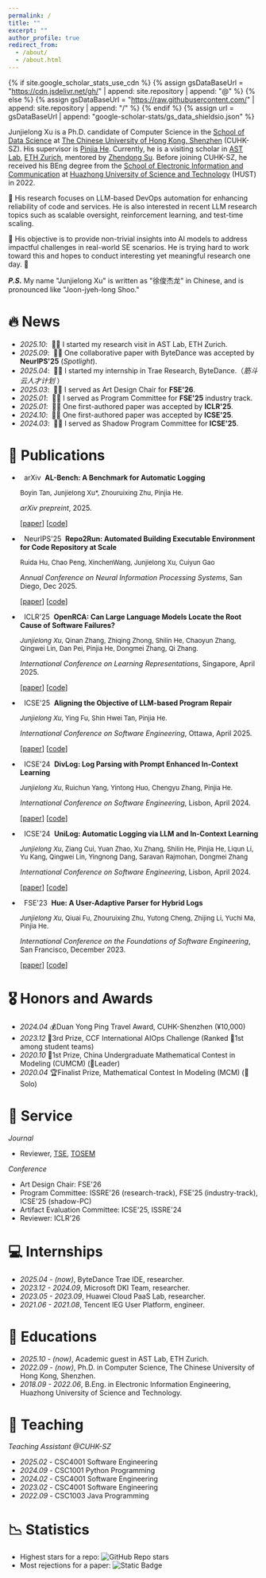 ```yaml
---
permalink: /
title: ""
excerpt: ""
author_profile: true
redirect_from: 
  - /about/
  - /about.html
---
```


{% if site.google_scholar_stats_use_cdn %}
{% assign gsDataBaseUrl = "https://cdn.jsdelivr.net/gh/" | append: site.repository | append: "@" %}
{% else %}
{% assign gsDataBaseUrl = "https://raw.githubusercontent.com/" | append: site.repository | append: "/" %}
{% endif %}
{% assign url = gsDataBaseUrl | append: "google-scholar-stats/gs_data_shieldsio.json" %}

<span class='anchor' id='about-me'></span>

Junjielong Xu is a Ph.D. candidate of Computer Science in the [School of Data Science](https://sds.cuhk.edu.cn/en) at [The Chinese University of Hong Kong, Shenzhen](https://www.cuhk.edu.cn/en) (CUHK-SZ). His supervisor is [Pinjia He](https://pinjiahe.github.io). Currently, he is a visiting scholar in [AST Lab](https://ast.ethz.ch/), [ETH Zurich](https://ethz.ch/en.html), mentored by [Zhendong Su](https://people.inf.ethz.ch/suz/). Before joining CUHK-SZ, he received his BEng degree from the [School of Electronic Information and Communication](https://eic.hust.edu.cn/) at [Huazhong University of Science and Technology](https://hust.edu.cn/) (HUST) in 2022.

🔎 His research focuses on LLM-based DevOps automation for enhancing reliability of code and services. He is also interested in recent LLM research topics such as scalable oversight, reinforcement learning, and test-time scaling.

🔑 His objective is to provide non-trivial insights into AI models to address impactful challenges in real-world SE scenarios. He is trying hard to work toward this and hopes to conduct interesting yet meaningful research one day. 🫨

***P.S.*** My name "Junjielong Xu" is written as "徐俊杰龙" in Chinese, and is pronounced like "Joon-jyeh-long Shoo."

# 🔥 News

- *2025.10*: &nbsp;🎉🎉 I started my research visit in AST Lab, ETH Zurich.
- *2025.09*: &nbsp;🎉🎉 One collaborative paper with ByteDance was accepted by **NeurIPS'25** (*Spotlight*).
- *2025.04*: &nbsp;🎉🎉 I started my internship in Trae Research, ByteDance.（*筋斗云人才计划* ）
- *2025.03*: &nbsp;🎉🎉 I served as Art Design Chair for **FSE'26**. 
- *2025.01*: &nbsp;🎉🎉 I served as Program Committee for **FSE'25** industry track.
- *2025.01*: &nbsp;🎉🎉 One first-authored paper was accepted by **ICLR'25**.
- *2024.10*: &nbsp;🎉🎉 One first-authored paper was accepted by **ICSE'25**.
- *2024.03*: &nbsp;🎉🎉 I served as Shadow Program Committee for **ICSE'25**.

# 📝 Publications 

- &nbsp; <span class="badge">arXiv</span> &nbsp;**AL-Bench: A Benchmark for Automatic Logging**

  <span style="font-size:13px;"> Boyin Tan, Junjielong Xu*, Zhouruixing Zhu, Pinjia He.</span>

  <span style="font-size:14px;"> *arXiv prepreint*, 2025. </span>

  [[paper](https://arxiv.org/pdf/2502.03160)]
  [[code](https://github.com/shuaijiumei/logging-benchmark)]

- &nbsp; <span class="badge">NeurIPS'25</span> &nbsp;**Repo2Run: Automated Building Executable Environment for Code Repository at Scale**

  <span style="font-size:13px;"> Ruida Hu, Chao Peng, XinchenWang, Junjielong Xu, Cuiyun Gao </span>

  <span style="font-size:14px;"> *Annual Conference on Neural Information Processing Systems*, San Diego, Dec 2025. </span>

  [[paper](https://openreview.net/pdf?id=fZsd3KLMje)]
  [[code](https://github.com/bytedance/Repo2Run)]

- &nbsp; <span class="badge">ICLR'25</span> &nbsp;**OpenRCA: Can Large Language Models Locate the Root Cause of Software Failures?**

  <span style="font-size:13px;"> <em>Junjielong Xu</em>, Qinan Zhang, Zhiqing Zhong, Shilin He, Chaoyun Zhang, Qingwei Lin, Dan Pei, Pinjia He, Dongmei Zhang, Qi Zhang.</span>

  <span style="font-size:14px;"> *International Conference on Learning Representations*, Singapore, April 2025. </span>

  [[paper](https://openreview.net/pdf?id=M4qNIzQYpd)]
  [[code](https://github.com/microsoft/OpenRCA)]

- &nbsp; <span class="badge">ICSE'25</span> &nbsp;**Aligning the Objective of LLM-based Program Repair**

  <span style="font-size:13px;"> <em>Junjielong Xu</em>, Ying Fu, Shin Hwei Tan, Pinjia He.</span>

  <span style="font-size:14px;"> *International Conference on Software Engineering*, Ottawa, April 2025. </span>

  [[paper](https://arxiv.org/pdf/2404.08877)]
  [[code](https://github.com/CUHK-Shenzhen-SE/D4C)]

- &nbsp; <span class="badge">ICSE'24</span> &nbsp;**DivLog: Log Parsing with Prompt Enhanced In-Context Learning**

  <span style="font-size:13px;"> <em>Junjielong Xu</em>, Ruichun Yang, Yintong Huo, Chengyu Zhang, Pinjia He.</span>

  <span style="font-size:14px;"> *International Conference on Software Engineering*, Lisbon, April 2024. </span>

  [[paper](https://dl.acm.org/doi/abs/10.1145/3597503.3639155)]
  [[code](https://github.com/logpai/logparser)]

- &nbsp; <span class="badge">ICSE'24</span> &nbsp;**UniLog: Automatic Logging via LLM and In-Context Learning**

  <span style="font-size:13px;"> <em>Junjielong Xu</em>, Ziang Cui, Yuan Zhao, Xu Zhang, Shilin He, Pinjia He, Liqun Li, Yu Kang, Qingwei Lin, Yingnong Dang, Saravan Rajmohan, Dongmei Zhang</span>

  <span style="font-size:14px;"> *International Conference on Software Engineering*, Lisbon, April 2024. </span>

  [[paper](https://dl.acm.org/doi/abs/10.1145/3597503.3623326)]
  [[code](https://github.com/shuaijiumei/logging-benchmark)]

- &nbsp; <span class="badge">FSE'23</span> &nbsp;**Hue: A User-Adaptive Parser for Hybrid Logs**

  <span style="font-size:13px;"> <em>Junjielong Xu</em>, Qiuai Fu, Zhouruixing Zhu, Yutong Cheng, Zhijing Li, Yuchi Ma, Pinjia He.</span>

  <span style="font-size:14px;"> *International Conference on the Foundations of Software Engineering*, San Francisco, December 2023. </span>

  [[paper](https://dl.acm.org/doi/abs/10.1145/3611643.3616260)]
  [[code](https://github.com/Siyuexi/Hue)]


# 🎖 Honors and Awards

- *2024.04* 💰Duan Yong Ping Travel Award, CUHK-Shenzhen (¥10,000)
- *2023.12* 🥉3rd Prize, CCF International AIOps Challenge (Ranked 🏅1st among student teams)
- *2020.10* 🏅1st Prize, China Undergraduate Mathematical Contest in Modeling (CUMCM) (🤺Leader)
- *2020.04* 🏆Finalist Prize, Mathematical Contest In Modeling (MCM) (🤺Solo)

# 💬 Service

*Journal*
- Reviewer, [TSE](https://ieeexplore.ieee.org/xpl/RecentIssue.jsp?punumber=32), [TOSEM](https://dl.acm.org/journal/tosem)

*Conference*
- Art Design Chair: FSE'26
- Program Committee: ISSRE'26 (research-track), FSE'25 (industry-track), ICSE'25 (shadow-PC)
- Artifact Evaluation Committee: ICSE'25, ISSRE'24
- Reviewer: ICLR'26

# 💻 Internships

- *2025.04 - (now)*, ByteDance Trae IDE, researcher.
- *2023.12 - 2024.09*, Microsoft DKI Team, researcher.
- *2023.05 - 2023.09*, Huawei Cloud PaaS Lab, researcher.
- *2021.06 - 2021.08*, Tencent IEG User Platform, engineer.

# 📖 Educations

- *2025.10 - (now)*, Academic guest in AST Lab, ETH Zurich.
- *2022.09 - (now)*, Ph.D. in Computer Science, The Chinese University of Hong Kong, Shenzhen. 
- *2018.09 - 2022.06*, B.Eng. in Electronic Information Engineering, Huazhong University of Science and Technology.

# 📐 Teaching

*Teaching Assistant @CUHK-SZ*

- *2025.02* - CSC4001 Software Engineering
- *2024.09* - CSC1001 Python Programming
- *2024.02* - CSC4001 Software Engineering
- *2023.02* - CSC4001 Software Engineering
- *2022.09* - CSC1003 Java Programming

# 📉 Statistics

- Highest stars for a repo: <img alt="GitHub Repo stars" src="https://img.shields.io/github/stars/microsoft/OpenRCA">
- Most rejections for a paper: <img alt="Static Badge" src="https://img.shields.io/badge/4_rejection-red">